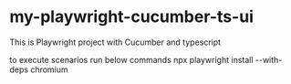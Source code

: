 # my-playwright-cucumber-ts-ui
This is Playwright project with Cucumber and typescript

to execute scenarios run below commands
npx playwright install --with-deps chromium

